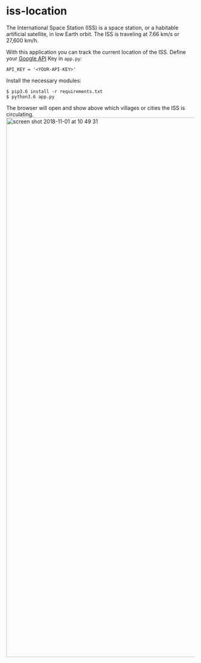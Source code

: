 # iss-location
The International Space Station (ISS) is a space station, or a habitable artificial satellite, in low Earth orbit. 
The ISS is traveling at 7.66 km/s or 27,600 km/h.

With this application you can track the current location of the ISS.
Define your [Google API](https://developers.google.com/maps/documentation/embed/get-api-key) Key in `app.py`:
```
API_KEY = '<YOUR-API-KEY>'
```

Install the necessary modules:
```
$ pip3.6 install -r requirements.txt
$ python3.6 app.py
```

The browser will open and show above which villages or cities the ISS is circulating.
<img width="1439" alt="screen shot 2018-11-01 at 10 49 31" src="https://user-images.githubusercontent.com/14105387/47844932-e7ac7380-ddc3-11e8-8084-01ecf93f0dfb.png">


